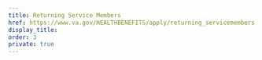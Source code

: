 ```yaml
---
title: Returning Service Members
href: https://www.va.gov/HEALTHBENEFITS/apply/returning_servicemembers.asp
display_title:
order: 3
private: true
---
```

